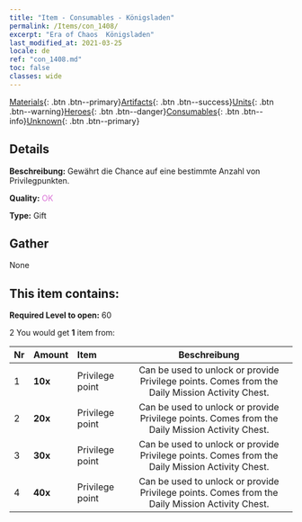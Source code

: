 ```yaml
---
title: "Item - Consumables - Königsladen"
permalink: /Items/con_1408/
excerpt: "Era of Chaos  Königsladen"
last_modified_at: 2021-03-25
locale: de
ref: "con_1408.md"
toc: false
classes: wide
---
```

 [Materials](/de/Items/){: .btn .btn--primary}[Artifacts](/de/Items/Artifacts/){: .btn .btn--success}[Units](/de/Items/Units/){: .btn .btn--warning}[Heroes](/de/Items/Heroes/){: .btn .btn--danger}[Consumables](/de/Items/Consumables/){: .btn .btn--info}[Unknown](/de/Items/Unknown/){: .btn .btn--primary}

## Details
 **Beschreibung:** Gewährt die Chance auf eine bestimmte Anzahl von Privilegpunkten.

 **Quality:** <span style="color: #DA70D6">OK</span>

 **Type:** Gift

## Gather

  None

## This item contains:

 **Required Level to open:** 60

 2 You would get **1** item  from:

  | Nr | Amount |     Item    | Beschreibung |
  |:---|:-------|:------------|:-----------:|
  | 1 |  **10x** | Privilege point | Can be used to unlock or provide Privilege points. Comes from the Daily Mission Activity Chest.  | 
  | 2 |  **20x** | Privilege point | Can be used to unlock or provide Privilege points. Comes from the Daily Mission Activity Chest.  | 
  | 3 |  **30x** | Privilege point | Can be used to unlock or provide Privilege points. Comes from the Daily Mission Activity Chest.  | 
  | 4 |  **40x** | Privilege point | Can be used to unlock or provide Privilege points. Comes from the Daily Mission Activity Chest.  | 
